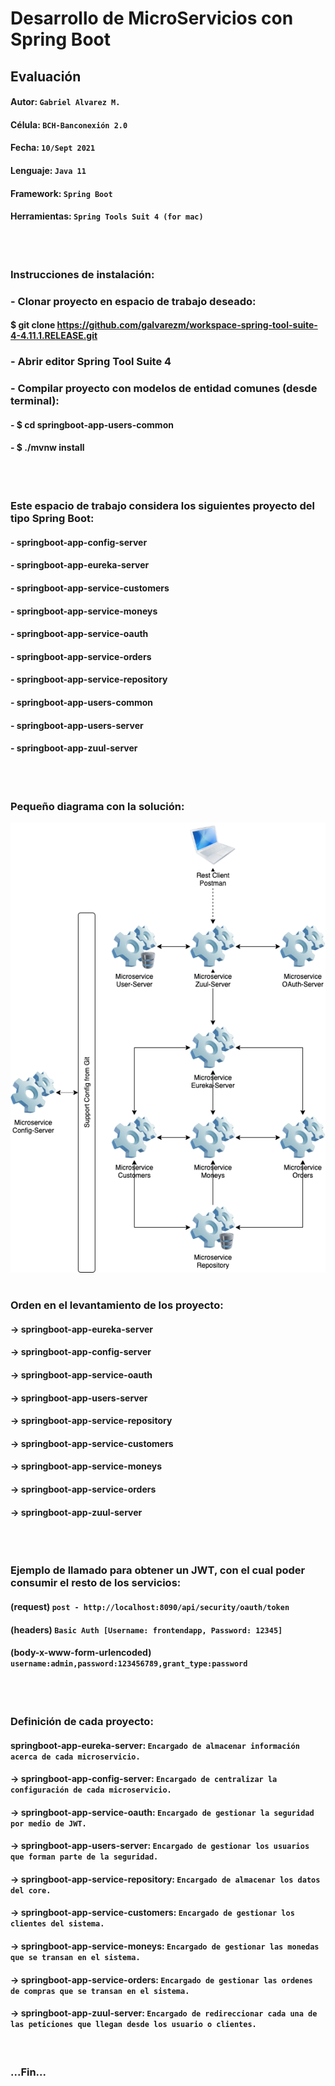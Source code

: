 # Desarrollo de MicroServicios con Spring Boot
## Evaluación
#### Autor: `Gabriel Alvarez M.`
#### Célula: `BCH-Banconexión 2.0`
#### Fecha: `10/Sept 2021`
#### Lenguaje: `Java 11`
#### Framework: `Spring Boot`
#### Herramientas: `Spring Tools Suit 4 (for mac)`
<br />

#
### Instrucciones de instalación:
### - Clonar proyecto en espacio de trabajo deseado:
#### $ git clone https://github.com/galvarezm/workspace-spring-tool-suite-4-4.11.1.RELEASE.git
### - Abrir editor Spring Tool Suite 4
### - Compilar proyecto con modelos de entidad comunes (desde terminal):
#### - $ cd springboot-app-users-common
#### - $ ./mvnw install
<br />

#
### Este espacio de trabajo considera los siguientes proyecto del tipo Spring Boot:
#### - springboot-app-config-server
#### - springboot-app-eureka-server
#### - springboot-app-service-customers
#### - springboot-app-service-moneys
#### - springboot-app-service-oauth
#### - springboot-app-service-orders
#### - springboot-app-service-repository
#### - springboot-app-users-common
#### - springboot-app-users-server
#### - springboot-app-zuul-server
<br />

#
### Pequeño diagrama con la solución:
![Preview](/spring-boot-micro-serv-diagram.png)
<br />

#
### Orden en el levantamiento de los proyecto:
#### -> springboot-app-eureka-server
#### -> springboot-app-config-server
#### -> springboot-app-service-oauth
#### -> springboot-app-users-server
#### -> springboot-app-service-repository
#### -> springboot-app-service-customers
#### -> springboot-app-service-moneys
#### -> springboot-app-service-orders
#### -> springboot-app-zuul-server
<br />

#
### Ejemplo de llamado para obtener un JWT, con el cual poder consumir el resto de los servicios:
#### (request) `post - http://localhost:8090/api/security/oauth/token`
#### (headers) `Basic Auth [Username: frontendapp, Password: 12345]`
#### (body-x-www-form-urlencoded) `username:admin,password:123456789,grant_type:password`
<br />

#
### Definición de cada proyecto:
#### springboot-app-eureka-server: `Encargado de almacenar información acerca de cada microservicio.`
#### -> springboot-app-config-server: `Encargado de centralizar la configuración de cada microservicio.`
#### -> springboot-app-service-oauth: `Encargado de gestionar la seguridad por medio de JWT.`
#### -> springboot-app-users-server: `Encargado de gestionar los usuarios que forman parte de la seguridad.`
#### -> springboot-app-service-repository: `Encargado de almacenar los datos del core.`
#### -> springboot-app-service-customers: `Encargado de gestionar los clientes del sistema.`
#### -> springboot-app-service-moneys: `Encargado de gestionar las monedas que se transan en el sistema.`
#### -> springboot-app-service-orders: `Encargado de gestionar las ordenes de compras que se transan en el sistema.`
#### -> springboot-app-zuul-server: `Encargado de redireccionar cada una de las peticiones que llegan desde los usuario o clientes.`
<br />

### ...Fin...